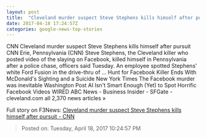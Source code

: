 ```yaml
---
layout: post
title:  "Cleveland murder suspect Steve Stephens kills himself after pursuit - CNN"
date: 2017-04-18 17:24:57Z
categories: google-news-top-stories
---
```


CNN Cleveland murder suspect Steve Stephens kills himself after pursuit CNN Erie, Pennsylvania (CNN) Steve Stephens, the Cleveland killer who posted video of the slaying on Facebook, killed himself in Pennsylvania after a police chase, officers said Tuesday. An employee spotted Stephens' white Ford Fusion in the drive-thru of ... Hunt for Facebook Killer Ends With McDonald's Sighting and a Suicide New York Times The Facebook murder was inevitable Washington Post AI Isn't Smart Enough (Yet) to Spot Horrific Facebook Videos WIRED ABC News - Business Insider - SFGate - cleveland.com all 2,370 news articles »


Full story on F3News: [Cleveland murder suspect Steve Stephens kills himself after pursuit - CNN](http://www.f3nws.com/n/ShPnUE)

> Posted on: Tuesday, April 18, 2017 10:24:57 PM
